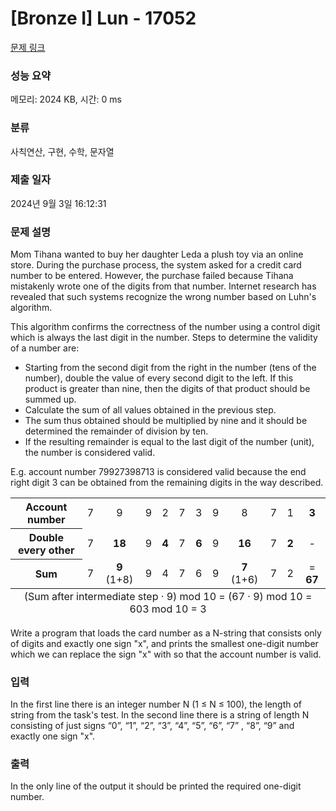 # [Bronze I] Lun - 17052 

[문제 링크](https://www.acmicpc.net/problem/17052) 

### 성능 요약

메모리: 2024 KB, 시간: 0 ms

### 분류

사칙연산, 구현, 수학, 문자열

### 제출 일자

2024년 9월 3일 16:12:31

### 문제 설명

<p>Mom Tihana wanted to buy her daughter Leda a plush toy via an online store. During the purchase process, the system asked for a credit card number to be entered. However, the purchase failed because Tihana mistakenly wrote one of the digits from that number. Internet research has revealed that such systems recognize the wrong number based on Luhn's algorithm.</p>

<p>This algorithm confirms the correctness of the number using a control digit which is always the last digit in the number. Steps to determine the validity of a number are:</p>

<ul>
	<li>Starting from the second digit from the right in the number (tens of the number), double the value of every second digit to the left. If this product is greater than nine, then the digits of that product should be summed up.</li>
	<li>Calculate the sum of all values obtained in the previous step.</li>
	<li>The sum thus obtained should be multiplied by nine and it should be determined the remainder of division by ten.</li>
	<li>If the resulting remainder is equal to the last digit of the number (unit), the number is considered valid.</li>
</ul>

<p>E.g. account number 79927398713 is considered valid because the end right digit 3 can be obtained from the remaining digits in the way described.</p>

<table class="table table-bordered table-striped">
	<tbody>
		<tr>
			<th style="text-align: center;">Account number</th>
			<td style="text-align: center;">7</td>
			<td style="text-align: center;">9</td>
			<td style="text-align: center;">9</td>
			<td style="text-align: center;">2</td>
			<td style="text-align: center;">7</td>
			<td style="text-align: center;">3</td>
			<td style="text-align: center;">9</td>
			<td style="text-align: center;">8</td>
			<td style="text-align: center;">7</td>
			<td style="text-align: center;">1</td>
			<td style="text-align: center;"><strong>3</strong></td>
		</tr>
		<tr>
			<th style="text-align: center;">Double every other</th>
			<td style="text-align: center;">7</td>
			<td style="text-align: center;"><strong>18</strong></td>
			<td style="text-align: center;">9</td>
			<td style="text-align: center;"><strong>4</strong></td>
			<td style="text-align: center;">7</td>
			<td style="text-align: center;"><strong>6</strong></td>
			<td style="text-align: center;">9</td>
			<td style="text-align: center;"><strong>16</strong></td>
			<td style="text-align: center;">7</td>
			<td style="text-align: center;"><strong>2</strong></td>
			<td style="text-align: center;">-</td>
		</tr>
		<tr>
			<th style="text-align: center;">Sum</th>
			<td style="text-align: center;">7</td>
			<td style="text-align: center;"><strong>9</strong> (1+8)</td>
			<td style="text-align: center;">9</td>
			<td style="text-align: center;">4</td>
			<td style="text-align: center;">7</td>
			<td style="text-align: center;">6</td>
			<td style="text-align: center;">9</td>
			<td style="text-align: center;"><strong>7</strong> (1+6)</td>
			<td style="text-align: center;">7</td>
			<td style="text-align: center;">2</td>
			<td style="text-align: center;">= <strong>67</strong></td>
		</tr>
	</tbody>
	<tfoot>
		<tr>
			<td colspan="12" style="text-align: center;">(Sum after intermediate step · 9) mod 10 = (67 · 9) mod 10 = 603 mod 10 = 3</td>
		</tr>
	</tfoot>
</table>

<p>Write a program that loads the card number as a N-string that consists only of digits and exactly one sign "x", and prints the smallest one-digit number which we can replace the sign "x" with so that the account number is valid.</p>

### 입력 

 <p>In the first line there is an integer number N (1 ≤ N ≤ 100), the length of string from the task's test. In the second line there is a string of length N consisting of just signs “0”, “1”, “2”, “3”, “4”, “5”, “6”, “7” , “8”, “9” and exactly one sign "x".</p>

### 출력 

 <p>In the only line of the output it should be printed the required one-digit number.</p>


